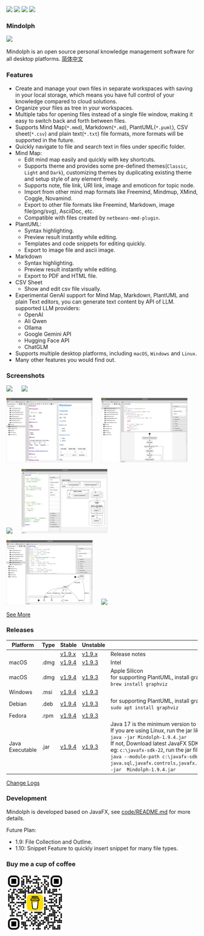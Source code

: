 <p>
	<a title="Releases" target="_blank" href="https://github.com/mindolph/Mindolph/releases"><img src="https://img.shields.io/github/release/mindolph/Mindolph.svg?style=flat-square&color=9CF"></a>
	<a title="Downloads" target="_blank" href="https://github.com/mindolph/Mindolph/releases"><img src="https://img.shields.io/github/downloads/mindolph/Mindolph/total.svg?style=flat-square&color=blueviolet"></a>
	<a title="GitHub Commits" target="_blank" href="https://github.com/mindolph/Mindolph/commits/main/"><img src="https://img.shields.io/github/commit-activity/m/mindolph/Mindolph.svg?style=flat-square"></a>
	<a title="Last Commit" target="_blank" href="https://github.com/mindolph/Mindolph/commits/main/"><img src="https://img.shields.io/github/last-commit/mindolph/Mindolph.svg?style=flat-square&color=FF9900"></a>
</p>

### Mindolph

![](./DemoWorkspace/app_30.png)

Mindolph is an open source personal knowledge management software for all desktop platforms. [简体中文](./docs/README_zh_CN.md)


### Features
* Create and manage your own files in separate workspaces with saving in your local storage, which means you have full control of your knowledge compared to cloud solutions.
* Organize your files as tree in your workspaces.
* Multiple tabs for opening files instead of a single file window, making it easy to switch back and forth between files.
* Supports Mind Map(`*.mmd`), Markdown(`*.md`), PlantUML(`*.puml`), CSV sheet(`*.csv`) and plain text(`*.txt`) file formats, more formats will be supported in the future.
* Quickly navigate to file and search text in files under specific folder.
* Mind Map:
	* Edit mind map easily and quickly with key shortcuts.
	* Supports theme and provides some pre-defined themes(`Classic`, `Light` and `Dark`), customizing themes by duplicating existing theme and setup style of any element freely.
	* Supports note, file link, URI link, image and emoticon for topic node.
	* Import from other mind map formats like Freemind, Mindmup, XMind, Coggle, Novamind.
	* Export to other file formats like Freemind, Markdown, image file(png/svg), AsciiDoc, etc.
	* Compatible with files created by `netbeans-mmd-plugin`.
* PlantUML:
	* Syntax highlighting.
	* Preview result instantly while editing.
	* Templates and code snippets for editing quickly.
	* Export to image file and ascii image.
* Markdown
	* Syntax highlighting.
	* Preview result instantly while editing.
	* Export to PDF and HTML file.
* CSV Sheet
	* Show and edit csv file visually.
* Experimental GenAI support for Mind Map, Markdown, PlantUML and plain Text editors, you can generate text content by API of LLM. supported LLM providers:
	* OpenAI  
	* Ali Qwen  
	* Ollama  
	* Google Gemini API  
	* Hugging Face API  
	* ChatGLM  
* Supports multiple desktop platforms, including `macOS`, `Windows` and `Linux`.
* Many other features you would find out.


### Screenshots
<p float="left">
	<img src="docs/screenshots/mindmap_light.jpg" width="45%"/>
	&nbsp;&nbsp;&nbsp;&nbsp;
	<img src="docs/screenshots/mindmap_dark.jpg" width="45%"/>
</p>
<p float="left">
	<img src="docs/screenshots/markdown1.jpg" width="45%"/>
	&nbsp;&nbsp;&nbsp;&nbsp;
	<img src="docs/screenshots/puml_activity.jpg" width="45%"/>
</p>
<p float="left">
	<img src="docs/screenshots/puml_sequence.jpg" width="45%"/>
	&nbsp;&nbsp;&nbsp;&nbsp;
	<img src="docs/screenshots/puml_component2.jpg" width="45%"/>
</p>
<p float="left">
	<img src="docs/screenshots/puml_state.jpg" width="45%"/>
	&nbsp;&nbsp;&nbsp;&nbsp;
	<img src="docs/screenshots/find_in_files.jpg" width="45%"/>
</p>

[See More](docs/screenshots.md)


### Releases

|Platform|Type|Stable|Unstable|Note|
|----|----|----|----|----|
|| |[v1.9.x](docs/release-notes/v1.9/v1.9.md)|[v1.9.x](docs/release-notes/v1.9/v1.9.md)| Release notes |
|macOS|.dmg|[v1.9.4](https://github.com/mindolph/Mindolph/releases/download/v1.9.4/Mindolph-1.9.4-x64.dmg) |[v1.9.3](https://github.com/mindolph/Mindolph/releases/download/v1.9.3/Mindolph-1.9.3-x64.dmg) | Intel |
|macOS|.dmg|[v1.9.4](https://github.com/mindolph/Mindolph/releases/download/v1.9.4/Mindolph-1.9.4-aarch64.dmg) |[v1.9.3](https://github.com/mindolph/Mindolph/releases/download/v1.9.3/Mindolph-1.9.3-aarch64.dmg) | Apple Silicon </br>for supporting PlantUML, install graphviz first:</br>`brew install graphviz`|
|Windows|.msi|[v1.9.4](https://github.com/mindolph/Mindolph/releases/download/v1.9.4/Mindolph-1.9.4.msi) |[v1.9.3](https://github.com/mindolph/Mindolph/releases/download/v1.9.3/Mindolph-1.9.3.msi) | |
|Debian|.deb|[v1.9.4](https://github.com/mindolph/Mindolph/releases/download/v1.9.4/Mindolph-1.9.4.deb)|[v1.9.3](https://github.com/mindolph/Mindolph/releases/download/v1.9.3/Mindolph-1.9.3.deb)|	for supporting PlantUML, install graphviz first:</br>  `sudo apt install graphviz`|
|Fedora|.rpm|[v1.9.4](https://github.com/mindolph/Mindolph/releases/download/v1.9.4/Mindolph-1.9.4.rpm)|[v1.9.3](https://github.com/mindolph/Mindolph/releases/download/v1.9.3/Mindolph-1.9.3.rpm)| |
|Java Executable|.jar|[v1.9.4](https://github.com/mindolph/Mindolph/releases/download/v1.9.4/Mindolph-1.9.4.jar)|[v1.9.3](https://github.com/mindolph/Mindolph/releases/download/v1.9.3/Mindolph-1.9.3.jar)| Java 17 is the minimum version to run this application. 	</br> If you are using Linux, run the jar like this:  </br> `java -jar Mindolph-1.9.4.jar`  </br> If not, Download latest JavaFX SDK for your platform and extract to somewhere eg: `c:\javafx-sdk-22`, run the jar file like this:   </br> `java --module-path c:\javafx-sdk-22\lib --add-modules  java.sql,javafx.controls,javafx.fxml,javafx.swing,javafx.web,jdk.crypto.ec -jar  Mindolph-1.9.4.jar` |


[Change Logs](docs/change_logs.md)


### Development

Mindolph is developed based on JavaFX, see [code/README.md](code/README.md) for more details.

Future Plan:

* 1.9: File Collection and Outline.
* 1.10: Snippet Feature to quickly insert snippet for many file types.

### Buy me a cup of coffee

<img src="docs/bmc_qr.png" width="30%"/>
